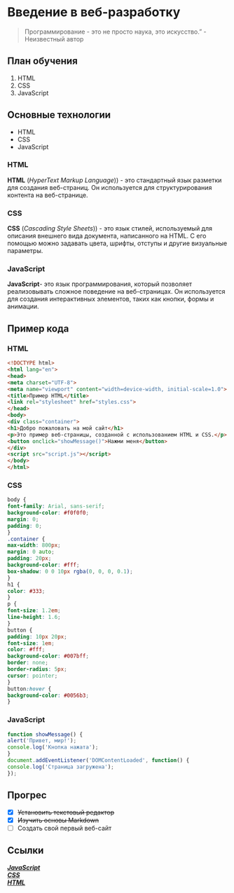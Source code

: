 # Введение в веб-разработку  
>Программирование - это не просто наука, это искусство.” - Неизвестный автор
## План обучения
1. HTML
2. CSS
3. JavaScript
## Основные технологии  
- HTML  
- CSS  
- JavaScript  
### HTML  
**HTML** (*HyperText Markup Language*)) - это стандартный язык разметки для создания веб-страниц. Он используется для
структурирования контента на веб-странице.
### CSS  
**CSS** (*Cascading Style Sheets*)) - это язык стилей, используемый для описания внешнего вида документа, написанного на
HTML. С его помощью можно задавать цвета, шрифты, отступы и другие визуальные параметры.
### JavaScript  
**JavaScript**- это язык программирования, который позволяет реализовывать сложное поведение на веб-страницах. Он
используется для создания интерактивных элементов, таких как кнопки, формы и анимации.
 ## Пример кода
 ### HTML  
 ```HTML
<!DOCTYPE html>
<html lang="en">
<head>
<meta charset="UTF-8">
<meta name="viewport" content="width=device-width, initial-scale=1.0">
<title>Пример HTML</title>
<link rel="stylesheet" href="styles.css">
</head>
<body>
<div class="container">
<h1>Добро пожаловать на мой сайт</h1>
<p>Это пример веб-страницы, созданной с использованием HTML и CSS.</p>
<button onclick="showMessage()">Нажми меня</button>
</div>
<script src="script.js"></script>
</body>
</html>
```
### CSS  
``` CSS
body {
font-family: Arial, sans-serif;
background-color: #f0f0f0;
margin: 0;
padding: 0;
}
.container {
max-width: 800px;
margin: 0 auto;
padding: 20px;
background-color: #fff;
box-shadow: 0 0 10px rgba(0, 0, 0, 0.1);
}
h1 {
color: #333;
}
p {
font-size: 1.2em;
line-height: 1.6;
}
button {
padding: 10px 20px;
font-size: 1em;
color: #fff;
background-color: #007bff;
border: none;
border-radius: 5px;
cursor: pointer;
}
button:hover {
background-color: #0056b3;
}
```
### JavaScript  
```JavaScript
function showMessage() {
alert('Привет, мир!');
console.log('Кнопка нажата');
}
document.addEventListener('DOMContentLoaded', function() {
console.log('Страница загружена');
});
```
## Прогрес  
- [x] ~~Установить текстовый редактор~~  
- [x] ~~Изучить основы Markdown~~  
- [ ] Создать свой первый веб-сайт  
## Ссылки
[***JavaScript***](https://learn.javascript.ru/?ysclid=m1rzgxjl32521824358)  
[***CSS***](https://developer.mozilla.org/en-US/docs/Web/CSS)  
[***HTML***](https://developer.mozilla.org/ru/docs/Learn/Getting_started_with_the_web/HTML_basics)  
